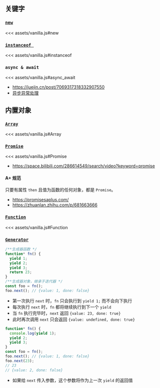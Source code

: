 ## 关键字

### [`new`](https://developer.mozilla.org/zh-CN/docs/Web/JavaScript/Reference/Operators/new)

<<< assets/vanilla.js#new

### [`instanceof `](https://developer.mozilla.org/zh-CN/docs/Web/JavaScript/Reference/Global_Objects/Function/@@hasInstance)

<<< assets/vanilla.js#instanceof

### `async & await`

<<< assets/vanilla.js#async_await

- https://juejin.cn/post/7069317318332907550
- [异步异常处理](https://juejin.cn/post/6844903462002491399)

## 内置对象

### [`Array`](https://developer.mozilla.org/zh-CN/docs/Web/JavaScript/Reference/Global_Objects/Array)

<<< assets/vanilla.js#Array

### [`Promise`](https://developer.mozilla.org/zh-CN/docs/Web/JavaScript/Reference/Global_Objects/Promise)

<<< assets/vanilla.js#Promise

- https://space.bilibili.com/286614549/search/video?keyword=promise

#### A+ 规范

只要有属性 `then` 且值为函数的任何对象，都是 `Promise`。

- https://promisesaplus.com/
- https://zhuanlan.zhihu.com/p/681663666

### [`Function`](https://developer.mozilla.org/zh-CN/docs/Web/JavaScript/Reference/Global_Objects/Function)

<<< assets/vanilla.js#Function

### [`Generator`](https://developer.mozilla.org/zh-CN/docs/Web/JavaScript/Reference/Global_Objects/Generator)

```js
/**生成器函数 */
function* fn() {
  yield 1;
  yield 2;
  yield 3;
  return 23;
}
/**生成器对象，继承于迭代器 */
const foo = fn();
foo.next(); // {value: 1, done: false}
```

- 第一次执行 `next` 时，`fn` 只会执行到 `yield 1;` 而不会向下执行
- 每次执行 `next` 时，`fn` 都将继续执行到下一个 `yield`
- 当 `fn` 执行完毕时，`next` 返回 `{value: 23, done: true}`
- 此时再次调用 `next` 只会返回 `{value: undefined, done: true}`

```js
function* fn() {
  console.log(yield 1);
  yield 2;
  yield 3;
}
const foo = fn();
foo.next(); // {value: 1, done: false}
foo.next(23);
// 23
// {value: 2, done: false}
```

- 如果给 `next` 传入参数，这个参数将作为上一次 `yield` 的返回值
